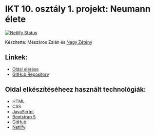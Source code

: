# IKT 10. osztály 1. projekt: Neumann élete

[![Netlify Status](https://api.netlify.com/api/v1/badges/7ac19de1-4f5a-4f7c-bf9b-9adcd0c45193/deploy-status)](https://app.netlify.com/sites/neumann/deploys)

Készítette: Mészáros Zalán és [Nagy Zétény](https://znagy.hu)

## Linkek:

- [Oldal elérése](https://neumann.znagy.hu)
- [GitHub Repository](https://github.com/stay-js/neumann)

## Oldal elkészítéséheez használt technológiák:

- HTML
- CSS
- [JavaScript](https://www.javascript.com)
- [Bootstrap 5](https://getbootstrap.com)
- [GitHub](https://github.com)
- [Netlify](https://www.netlify.com)
